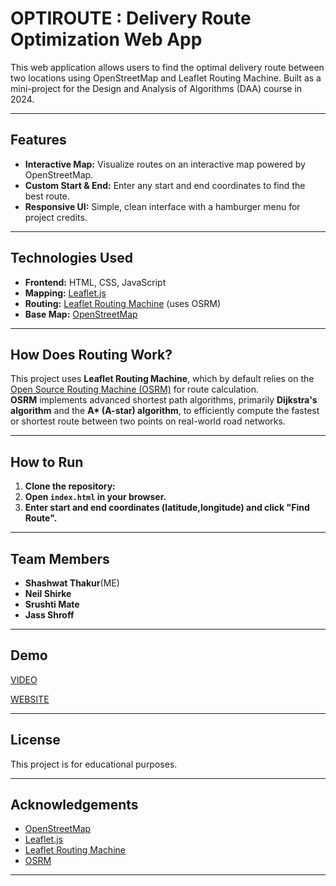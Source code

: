 # OPTIROUTE : Delivery Route Optimization Web App


This web application allows users to find the optimal delivery route between two locations using OpenStreetMap and Leaflet Routing Machine. Built as a mini-project for the Design and Analysis of Algorithms (DAA) course in 2024.

---

## Features

- **Interactive Map:** Visualize routes on an interactive map powered by OpenStreetMap.
- **Custom Start & End:** Enter any start and end coordinates to find the best route.
- **Responsive UI:** Simple, clean interface with a hamburger menu for project credits.

---

## Technologies Used

- **Frontend:** HTML, CSS, JavaScript
- **Mapping:** [Leaflet.js](https://leafletjs.com/)
- **Routing:** [Leaflet Routing Machine](https://www.liedman.net/leaflet-routing-machine/) (uses OSRM)
- **Base Map:** [OpenStreetMap](https://www.openstreetmap.org/)

---

## How Does Routing Work?

This project uses **Leaflet Routing Machine**, which by default relies on the [Open Source Routing Machine (OSRM)](http://project-osrm.org/) for route calculation.  
**OSRM** implements advanced shortest path algorithms, primarily **Dijkstra's algorithm** and the **A\* (A-star) algorithm**, to efficiently compute the fastest or shortest route between two points on real-world road networks.

---

## How to Run

1. **Clone the repository:**
2. **Open `index.html` in your browser.**
3. **Enter start and end coordinates (latitude,longitude) and click "Find Route".**

---

## Team Members

- **Shashwat Thakur**(ME)
- **Neil Shirke**
- **Srushti Mate** 
- **Jass Shroff** 

---

## Demo

[VIDEO](https://www.linkedin.com/posts/shwat_daa-miniproject-routeoptimization-activity-7319769990969081856-5yH5?utm_source=share&utm_medium=member_desktop&rcm=ACoAAFheUKYBKwZZDEvvdUkR3gMmMJ6eP8me_zg)

[WEBSITE](https://optiroute.netlify.app/)

---

## License

This project is for educational purposes.

---

## Acknowledgements

- [OpenStreetMap](https://www.openstreetmap.org/)
- [Leaflet.js](https://leafletjs.com/)
- [Leaflet Routing Machine](https://www.liedman.net/leaflet-routing-machine/)
- [OSRM](http://project-osrm.org/)

---


